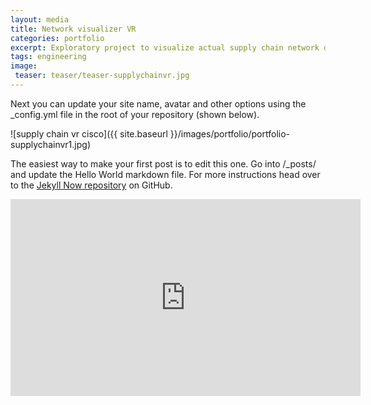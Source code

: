 ```yaml
---
layout: media
title: Network visualizer VR 
categories: portfolio
excerpt: Exploratory project to visualize actual supply chain network data in VR.
tags: engineering
image:
 teaser: teaser/teaser-supplychainvr.jpg
---
```


Next you can update your site name, avatar and other options using the _config.yml file in the root of your repository (shown below).

![supply chain vr cisco]({{ site.baseurl }}/images/portfolio/portfolio-supplychainvr1.jpg)

The easiest way to make your first post is to edit this one. Go into /_posts/ and update the Hello World markdown file. For more instructions head over to the [Jekyll Now repository](https://github.com/barryclark/jekyll-now) on GitHub.

<iframe width="560" height="315" src="https://www.youtube.com/embed/yCp0aCdyA00" title="YouTube video player" frameborder="0" allow="accelerometer; autoplay; clipboard-write; encrypted-media; gyroscope; picture-in-picture" allowfullscreen></iframe>